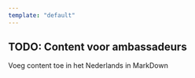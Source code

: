 ```yaml
---
template: "default"
---
```


## TODO: Content voor ambassadeurs

Voeg content toe in het Nederlands in MarkDown
